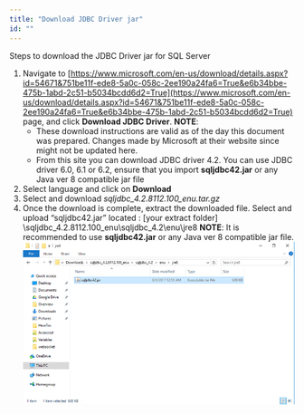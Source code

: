 ```yaml
---
title: "Download JDBC Driver jar"
id: ""
---
```


Steps to download the JDBC Driver jar for SQL Server

1. Navigate to [https://www.microsoft.com/en-us/download/details.aspx?id=54671&751be11f-ede8-5a0c-058c-2ee190a24fa6=True&e6b34bbe-475b-1abd-2c51-b5034bcdd6d2=True](https://www.microsoft.com/en-us/download/details.aspx?id=54671&751be11f-ede8-5a0c-058c-2ee190a24fa6=True&e6b34bbe-475b-1abd-2c51-b5034bcdd6d2=True) page, and click **Download JDBC Driver**. **NOTE**:
    - These download instructions are valid as of the day this document was prepared. Changes made by Microsoft at their website since might not be updated here.
    - From this site you can download JDBC driver 4.2. You can use JDBC driver 6.0, 6.1 or 6.2, ensure that you import **sqljdbc42.jar** or any Java ver 8 compatible jar file
2. Select language and click on **Download**
3. Select and download _sqljdbc\_4.2.8112.100\_enu.tar.gz_
4. Once the download is complete, extract the downloaded file. Select and upload “sqljdbc42.jar” located : \[your extract folder\] \\sqljdbc\_4.2.8112.100\_enu\\sqljdbc\_4.2\\enu\\jre8 **NOTE**: It is recommended to use **sqljdbc42.jar** or any Java ver 8 compatible jar file. [![](/learn/assets/jdbc_driver_step4.png)](/learn/assets/jdbc_driver_step4.png)
